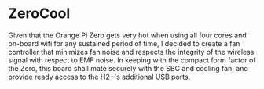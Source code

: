 # ZeroCool

Given that the Orange Pi Zero gets very hot when using all four cores and on-board wifi for any sustained period of time, I decided to create a fan controller that minimizes fan noise and respects the integrity of the wireless signal with respect to EMF noise. In keeping with the compact form factor of the Zero, this board shall mate securely with the SBC and cooling fan, and provide ready access to the H2+'s additional USB ports.
